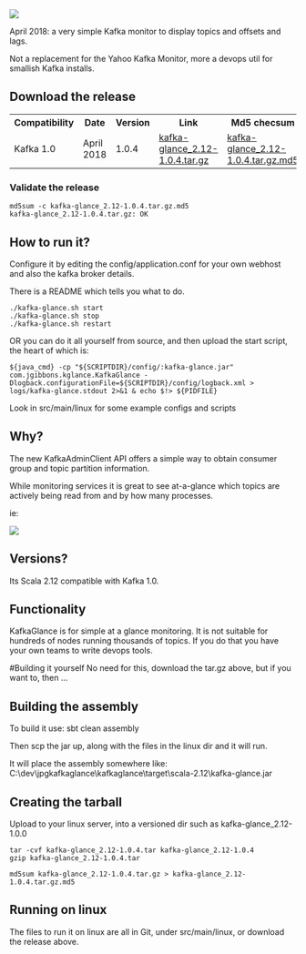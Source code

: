 <img src="https://pendared.github.io/jpgkafkaglance/images/kglance.png">

April 2018: a very simple Kafka monitor to display topics and offsets and lags.

Not a replacement for the Yahoo Kafka Monitor, more a devops util for smallish Kafka installs.

## Download the release

<table>
  <tr>
    <th>Compatibility</th>
    <th>Date</th>
    <th>Version</th>
    <th>Link</th>
    <th>Md5 checsum</th>
  </tr><tr>
    <td>Kafka 1.0</td>
    <td>April 2018</td>
    <td>1.0.4</td>
    <td><a href="https://github.com/PendaRed/jpgkafkaglance/releases/download/v1.0.4/kafka-glance_2.12-1.0.4.tar.gz">kafka-glance_2.12-1.0.4.tar.gz</a></td>
    <td><a href="https://github.com/PendaRed/jpgkafkaglance/releases/download/v1.0.4/kafka-glance_2.12-1.0.4.tar.gz.md5">kafka-glance_2.12-1.0.4.tar.gz.md5</a></td>
  </tr>
</table>

### Validate the release

```
md5sum -c kafka-glance_2.12-1.0.4.tar.gz.md5
kafka-glance_2.12-1.0.4.tar.gz: OK
```

## How to run it?

Configure it by editing the config/application.conf for your own webhost and also the kafka broker details.

There is a README which tells you what to do.
```
./kafka-glance.sh start
./kafka-glance.sh stop
./kafka-glance.sh restart
```

OR you can do it all yourself from source, and then upload the start script, the heart of which is:

```
${java_cmd} -cp "${SCRIPTDIR}/config/:kafka-glance.jar" com.jgibbons.kglance.KafkaGlance -Dlogback.configurationFile=${SCRIPTDIR}/config/logback.xml > logs/kafka-glance.stdout 2>&1 & echo $!> ${PIDFILE}
```

Look in src/main/linux for some example configs and scripts

## Why?

The new KafkaAdminClient API offers a simple way to obtain consumer group and topic partition information.

While monitoring services it is great to see at-a-glance which topics are actively being read from and by how many processes.

ie:

<img src="https://pendared.github.io/jpgkafkaglance/images/kglance_topics_v1.0.0.png">

## Versions?

Its Scala 2.12 compatible with Kafka 1.0.

## Functionality

KafkaGlance is for simple at a glance monitoring.  It is not suitable for hundreds of nodes running thousands of topics.
If you do that you have your own teams to write devops tools.

#Building it yourself
No need for this, download the tar.gz above, but if you want to, then ...

## Building the assembly
To build it use:
sbt clean assembly

Then scp the jar up, along with the files in the linux dir and it will run.

It will place the assembly somewhere like:
C:\dev\jpgkafkaglance\kafkaglance\target\scala-2.12\kafka-glance.jar

## Creating the tarball

Upload to your linux server, into a versioned dir such as kafka-glance_2.12-1.0.0

```
tar -cvf kafka-glance_2.12-1.0.4.tar kafka-glance_2.12-1.0.4
gzip kafka-glance_2.12-1.0.4.tar

md5sum kafka-glance_2.12-1.0.4.tar.gz > kafka-glance_2.12-1.0.4.tar.gz.md5
```

## Running on linux

The files to run it on linux are all in Git, under src/main/linux, or download the release above.
